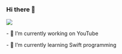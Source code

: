 ### Hi there 👋
<img src="https://github-readme-stats.vercel.app/api?username=basketbwall&&show_icons=true&title_color=ffffff&icon_color=bb2acf&text_color=daf7dc&bg_color=151515"/>
<p>- 🔭 I’m currently working on YouTube</p>
<p>- 🌱 I’m currently learning Swift programming</p>


